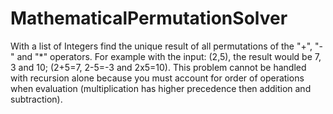 # MathematicalPermutationSolver

With a list of Integers find the unique result of all permutations of the "+", "-" and "*" operators. For example with the input: (2,5), the result would be 7, 3 and 10; (2+5=7, 2-5=-3 and 2x5=10). This problem cannot be handled with recursion alone because you must account for order of operations when evaluation (multiplication has higher precedence then addition and subtraction).
